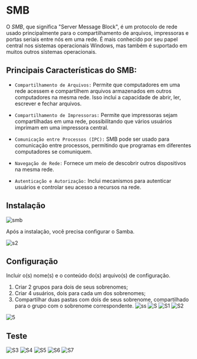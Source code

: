 # SMB

O *SMB*, que significa "Server Message Block", é um protocolo de rede usado principalmente para o compartilhamento de arquivos, impressoras e portas seriais entre nós em uma rede. É mais conhecido por seu papel central nos sistemas operacionais Windows, mas também é suportado em muitos outros sistemas operacionais.

## Principais Características do SMB:

* `Compartilhamento de Arquivos:` Permite que computadores em uma rede acessem e compartilhem arquivos armazenados em outros computadores na mesma rede. Isso inclui a capacidade de abrir, ler, escrever e fechar arquivos.

* `Compartilhamento de Impressoras:` Permite que impressoras sejam compartilhadas em uma rede, possibilitando que vários usuários imprimam em uma impressora central.

* `Comunicação entre Processos (IPC):` SMB pode ser usado para comunicação entre processos, permitindo que programas em diferentes computadores se comuniquem.

* `Navegação de Rede:` Fornece um meio de descobrir outros dispositivos na mesma rede.

* `Autenticação e Autorização:` Inclui mecanismos para autenticar usuários e controlar seu acesso a recursos na rede.
## Instalação
![smb](https://i.ibb.co/x2ZCknL/Screenshot-2023-12-28-19-37-03.png)

Após a instalação, você precisa configurar o Samba.

![s2](https://i.ibb.co/xjkygmX/Screenshot-2023-12-28-19-39-15.png)

## Configuração

Incluir o(s) nome(s) e o conteúdo do(s) arquivo(s) de configuração.

1. Criar 2 grupos para dois de seus sobrenomes;
2. Criar 4 usuários, dois para cada um dos sobrenomes;
3. Compartilhar duas pastas com dois de seus sobrenome, compartilhado para o grupo com o sobrenome correspondente.
![ss](https://i.ibb.co/934LTfS/Screenshot-2023-12-28-19-43-08.png)
![S](https://i.ibb.co/rxfctD9/Screenshot-2023-11-30-19-38-34.png)
![S1](https://i.ibb.co/k5NDhW8/Screenshot-2023-11-30-19-38-56.png)
![S2](https://i.ibb.co/wc6msb0/Screenshot-2023-11-30-19-39-21.png)

![5](https://i.ibb.co/5Wrv3wf/Screenshot-2024-01-03-21-25-36.png)

## Teste

![S3](https://i.ibb.co/vLTXnmS/Screenshot-2023-11-30-20-32-11.png)
![S4](https://i.ibb.co/PGCsTg8/Screenshot-2023-11-30-20-41-20.png)
![S5](https://i.ibb.co/fQmvDp5/Screenshot-2023-11-30-20-42-36.png)
![S6](https://i.ibb.co/KNT4rsy/Screenshot-2023-11-30-20-43-04.png)
![S7](https://i.ibb.co/Wsz10fW/Screenshot-2023-11-30-20-45-50.png)

